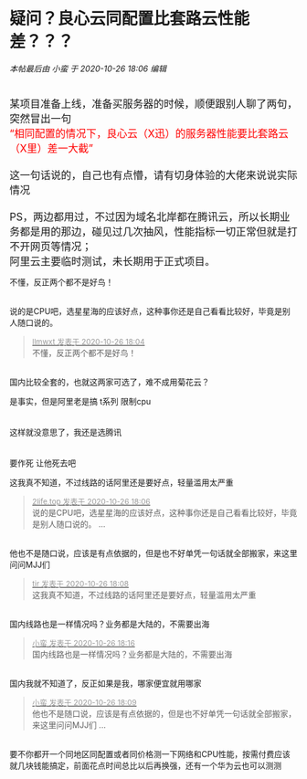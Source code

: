 # 疑问？良心云同配置比套路云性能差？？？


<i class="pstatus"> 本帖最后由 小蛮 于 2020-10-26 18:06 编辑 </i><br />
<br />
<font size="4"><br />
某项目准备上线，准备买服务器的时候，顺便跟别人聊了两句，突然冒出一句<br />
<font size="4"><font color="Red">“相同配置的情况下，良心云（X迅）的服务器性能要比套路云（X里）差一大截”</font></font><br />
<br />
这一句话说的，自己也有点懵，请有切身体验的大佬来说说实际情况<br />
<br />
PS，两边都用过，不过因为域名北岸都在腾讯云，所以长期业务都是用的那边，碰见过几次抽风，性能指标一切正常但就是打不开网页等情况；<br />
阿里云主要临时测试，未长期用于正式项目。</font>

不懂，反正两个都不是好鸟！<br />
<br />
<img src="static/image/smiley/default/lol.gif" smilieid="12" border="0" alt="" /><img src="static/image/smiley/default/lol.gif" smilieid="12" border="0" alt="" /><img src="static/image/smiley/default/lol.gif" smilieid="12" border="0" alt="" />

说的是CPU吧，选星星海的应该好点，这种事你还是自己看看比较好，毕竟是别人随口说的。

<div class="quote"><blockquote><font size="2"><a href="https://www.hostloc.com/forum.php?mod=redirect&amp;goto=findpost&amp;pid=9355216&amp;ptid=758673" target="_blank"><font color="#999999">llmwxt 发表于 2020-10-26 18:04</font></a></font><br />
不懂，反正两个都不是好鸟！</blockquote></div><br />
国内比较全套的，也就这两家可选了，难不成用菊花云？<img src="static/image/smiley/default/lol.gif" smilieid="12" border="0" alt="" />

是事实，但是阿里老是搞 t系列 限制cpu&nbsp; &nbsp;<br />
<br />
<br />
这样就没意思了，我还是选腾讯<br />
<br />
<br />
要作死 让他死去吧

这我真不知道，不过线路的话阿里还是要好点，轻量滥用太严重

<div class="quote"><blockquote><font size="2"><a href="https://www.hostloc.com/forum.php?mod=redirect&amp;goto=findpost&amp;pid=9355231&amp;ptid=758673" target="_blank"><font color="#999999">2life.top 发表于 2020-10-26 18:06</font></a></font><br />
说的是CPU吧，选星星海的应该好点，这种事你还是自己看看比较好，毕竟是别人随口说的。 ...</blockquote></div><br />
他也不是随口说，应该是有点依据的，但是也不好单凭一句话就全部搬家，来这里问问MJJ们

<div class="quote"><blockquote><font size="2"><a href="https://www.hostloc.com/forum.php?mod=redirect&amp;goto=findpost&amp;pid=9355238&amp;ptid=758673" target="_blank"><font color="#999999">tir 发表于 2020-10-26 18:08</font></a></font><br />
这我真不知道，不过线路的话阿里还是要好点，轻量滥用太严重</blockquote></div><br />
国内线路也是一样情况吗？业务都是大陆的，不需要出海

<div class="quote"><blockquote><font size="2"><a href="https://www.hostloc.com/forum.php?mod=redirect&amp;goto=findpost&amp;pid=9355284&amp;ptid=758673" target="_blank"><font color="#999999">小蛮 发表于 2020-10-26 18:16</font></a></font><br />
国内线路也是一样情况吗？业务都是大陆的，不需要出海</blockquote></div><br />
国内我就不知道了，反正如果是我，哪家便宜就用哪家

<div class="quote"><blockquote><font size="2"><a href="https://www.hostloc.com/forum.php?mod=redirect&amp;goto=findpost&amp;pid=9355244&amp;ptid=758673" target="_blank"><font color="#999999">小蛮 发表于 2020-10-26 18:09</font></a></font><br />
他也不是随口说，应该是有点依据的，但是也不好单凭一句话就全部搬家，来这里问问MJJ们 ...</blockquote></div><br />
要不你都开一个同地区同配置或者同价格测一下网络和CPU性能，按需付费应该就几块钱能搞定，前面花点时间总比以后再换强，还有一个华为云也可以测测
